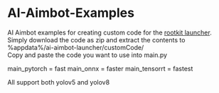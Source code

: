 # AI-Aimbot-Examples
AI Aimbot examples for creating custom code for the [rootkit launcher](https://github.com/RootKit-Org/Launcher).  
Simply download the code as zip and extract the contents to %appdata%/ai-aimbot-launcher/customCode/  
Copy and paste the code you want to use into main.py

main_pytorch = fast
main_onnx = faster
main_tensorrt = fastest

All support both yolov5 and yolov8
